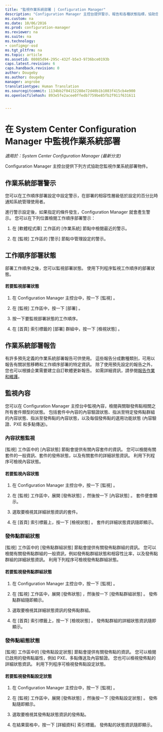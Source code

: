 ```yaml
---
title: "監視作業系統部署 | Configuration Manager"
description: "Configuration Manager 主控台提供警示、報告和各種狀態指標，協助您監視作業系統部署物件。"
ms.custom: na
ms.date: 10/06/2016
ms.prod: configuration-manager
ms.reviewer: na
ms.suite: na
ms.technology:
- configmgr-osd
ms.tgt_pltfrm: na
ms.topic: article
ms.assetid: 08085d94-295c-432f-b5e3-9736bce0193b
caps.latest.revision: 6
caps.handback.revision: 0
author: Dougeby
ms.author: dougeby
manager: angrobe
translationtype: Human Translation
ms.sourcegitcommit: 1134bb2f04152288e72d40b1b1083f415cb4e900
ms.openlocfilehash: 893e5fe2acee0ffedb7759be85fb2f911f631611


---
```

# <a name="monitor-operating-system-deployments-in-system-center-configuration-manager"></a>在 System Center Configuration Manager 中監視作業系統部署

*適用於：System Center Configuration Manager (最新分支)*

Configuration Manager 主控台提供下列方式協助您監視作業系統部署物件。  


##  <a name="a-namebkmkosdalertsa-alerts-for-operating-system-deployments"></a><a name="BKMK_OSDAlerts"></a> 作業系統部署警示  
 您可以在工作順序部署設定中設定警示，在部署的相容性層級低於設定的百分比時通知系統管理使用者。  

 進行警示設定後，如果指定的條件發生，Configuration Manager 就會產生警示。 您可以在下列位置檢閱工作順序部署警示：  

1.  在 [軟體程式庫]  工作區的 [作業系統]  節點中檢閱最近的警示。  

2.  在 [監視]  工作區的 [警示]  節點中管理設定的警示。  

##  <a name="a-namebkmktsdeploystatusa-task-sequence-deployment-status"></a><a name="BKMK_TSDeployStatus"></a> 工作順序部署狀態  
 部署工作順序之後，您可以監視部署狀態。 使用下列程序監視工作順序的部署狀態。  

#### <a name="to-monitor-deployment-status"></a>若要監視部署狀態  

1.  在 Configuration Manager 主控台中，按一下 [監視] 。  

2.  在 [監視] 工作區中，按一下 [部署] 。  

3.  按一下要監視部署狀態的工作順序。  

4.  在 [首頁]  索引標籤的 [部署]  群組中，按一下 [檢視狀態] 。  

##  <a name="a-namebkmktsreportsa-operating-system-deployment-reports"></a><a name="BKMK_TSReports"></a> 作業系統部署報告  
 有許多預先定義的作業系統部署報告可供使用。 這些報告分成數種類別，可用以報告有關狀態移轉和工作順序部署的特定資訊。 除了使用預先設定的報告之外，您也可以根據企業需要建立自訂軟體更新報告。 如需詳細資訊，請參閱[報告作業和維護](../../core/servers/manage/operations-and-maintenance-for-reporting.md)。  

##  <a name="a-namebkmkmonitorcontenta-monitor-content"></a><a name="BKMK_MonitorContent"></a> 監視內容  
 您可以在 Configuration Manager 主控台中監視內容，檢閱與關聯發佈點相關之所有套件類型的狀態。 包括套件中內容的內容驗證狀態、指派至特定發佈點群組的內容狀態、指派至發佈點的內容狀態，以及每個發佈點的選用功能狀態 (內容驗證、PXE 和多點傳送)。  

###  <a name="a-namebkmkcontentstatusa-content-status-monitoring"></a><a name="BKMK_ContentStatus"></a> 內容狀態監視  
 [監視]  工作區中的 [內容狀態]  節點會提供有關內容套件的資訊。 您可以檢閱有關套件的一般資訊、套件的發佈狀態，以及有關套件的詳細狀態資訊。 利用下列程序可檢視內容狀態。  

#### <a name="to-monitor-content-status"></a>若要監視內容狀態  

1.  在 Configuration Manager 主控台中，按一下 [監視] 。  

2.  在 [監視] 工作區中，展開 [發佈狀態] ，然後按一下 [內容狀態] 。 套件便會顯示。  

3.  選取要檢視其詳細狀態資訊的套件。  

4.  在 [首頁]  索引標籤上，按一下 [檢視狀態] 。 套件的詳細狀態資訊隨即顯示。  

###  <a name="a-namebkmkdpgroupstatusa-distribution-point-group-status"></a><a name="BKMK_DPGroupStatus"></a> 發佈點群組狀態  
 [監視]  工作區中的 [發佈點群組狀態]  節點會提供有關發佈點群組的資訊。 您可以檢閱有關發佈點群組的一般資訊，例如發佈點群組狀態和相容性比率，以及發佈點群組的詳細狀態資訊。 利用下列程序可檢視發佈點群組狀態。  

#### <a name="to-monitor-distribution-point-group-status"></a>若要監視發佈點群組狀態  

1.  在 Configuration Manager 主控台中，按一下 [監視] 。  

2.  在 [監視] 工作區中，展開 [發佈狀態] ，然後按一下 [發佈點群組狀態] 。 發佈點群組隨即顯示。  

3.  選取要檢視其詳細狀態資訊的發佈點群組。  

4.  在 [首頁]  索引標籤上，按一下 [檢視狀態] 。 發佈點群組的詳細狀態資訊隨即顯示。  

###  <a name="a-namebkmkdpconfigstatusa-distribution-point-configuration-status"></a><a name="BKMK_DPConfigStatus"></a> 發佈點組態狀態  
 [監視]  工作區中的 [發佈點設定狀態]  節點會提供有關發佈點的資訊。 您可以檢閱已啟用的發佈點屬性，例如 PXE、多點傳送及內容驗證。 您也可以檢視發佈點的詳細狀態資訊。 利用下列程序可檢視發佈點設定狀態。  

#### <a name="to-monitor-distribution-point-configuration-status"></a>若要監視發佈點設定狀態  

1.  在 Configuration Manager 主控台中，按一下 [監視] 。  

2.  在 [監視] 工作區中，展開 [發佈狀態] ，然後按一下 [發佈點設定狀態] 。 發佈點隨即顯示。  

3.  選取要檢視其發佈點狀態資訊的發佈點。  

4.  在結果窗格中，按一下 [詳細資料]  索引標籤。 發佈點的狀態資訊隨即顯示。  



<!--HONumber=Nov16_HO1-->


